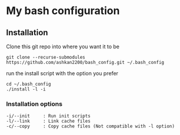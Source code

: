 # My bash configuration

## Installation

Clone this git repo into where you want it to be

    git clone --recurse-submodules https://github.com/ashkan2200/bash_config.git ~/.bash_config

run the install script with the option you prefer

    cd ~/.bash_config
    ./install -l -i

### Installation options

    -i/--init     : Run init scripts
    -l/--link     : Link cache files
    -c/--copy     : Copy cache files (Not compatible with -l option)


